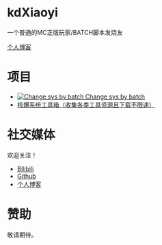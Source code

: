 # kdXiaoyi
一个普通的MC正版玩家/BATCH脚本发烧友

[个人博客](http://kdxiaoyi.github.io/blogs/  )

# 项目
* [![Change sys by batch](https://user-images.githubusercontent.com/96934144/179977724-8384906e-cc85-4750-add5-198ac18dcf08.png) Change sys by batch](http://kdxiaoyi.github.io/change-sys-by-batch)
* [核爆系统工具箱（收集各类工具资源且下载不限速）](http://pan.huang1111.cn/s/2Q4XTN)

# 社交媒体
欢迎关注！
* [Bilibili](https://space.bilibili.com/1987247870)
* [Github](http://github.com/kdxiaoyi)
* [个人博客](http://kdxiaoyi.github.io/blogs/index)

# 赞助
敬请期待。
